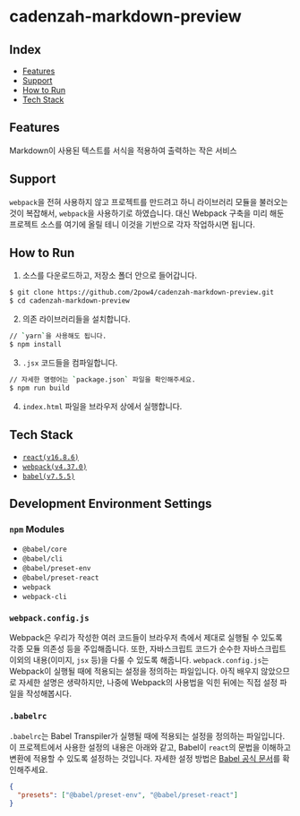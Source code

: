 # cadenzah-markdown-preview

## Index

- [Features](#features)
- [Support](#support)
- [How to Run](#how-to-run)
- [Tech Stack](#tech-stack)

<a name="features"></a>
## Features
Markdown이 사용된 텍스트를 서식을 적용하여 출력하는 작은 서비스

<a name="support"></a>
## Support
`webpack`을 전혀 사용하지 않고 프로젝트를 만드려고 하니 라이브러리 모듈을 불러오는 것이 복잡해서, `webpack`을 사용하기로 하였습니다. 대신 Webpack 구축을 미리 해둔 프로젝트 소스를 여기에 올릴 테니 이것을 기반으로 각자 작업하시면 됩니다.

<a name="how-to-run"></a>
## How to Run
1. 소스를 다운로드하고, 저장소 폴더 안으로 들어갑니다.
```bash
$ git clone https://github.com/2pow4/cadenzah-markdown-preview.git
$ cd cadenzah-markdown-preview
```
2. 의존 라이브러리들을 설치합니다.
```bash
// `yarn`을 사용해도 됩니다.
$ npm install
```
3. `.jsx` 코드들을 컴파일합니다.
```bash
// 자세한 명령어는 `package.json` 파일을 확인해주세요.
$ npm run build
```
4. `index.html` 파일을 브라우저 상에서 실행합니다.

<a name="tech-stack"></a>
## Tech Stack
- [`react(v16.8.6)`](https://reactjs.org)
- [`webpack(v4.37.0)`](https://webpack.js.org)
- [`babel(v7.5.5)`](https://babeljs.io/docs/en/babel-cli)

## Development Environment Settings

### `npm` Modules
- `@babel/core`
- `@babel/cli`
- `@babel/preset-env`
- `@babel/preset-react`
- `webpack`
- `webpack-cli`

### `webpack.config.js`

Webpack은 우리가 작성한 여러 코드들이 브라우저 측에서 제대로 실행될 수 있도록 각종 모듈 의존성 등을 주입해줍니다. 또한, 자바스크립트 코드가 순수한 자바스크립트 이외의 내용(이미지, `jsx` 등)을 다룰 수 있도록 해줍니다. `webpack.config.js`는 Webpack이 실행될 때에 적용되는 설정을 정의하는 파일입니다. 아직 배우지 않았으므로 자세한 설명은 생략하지만, 나중에 Webpack의 사용법을 익힌 뒤에는 직접 설정 파일을 작성해봅시다.

### `.babelrc`

`.babelrc`는 Babel Transpiler가 실행될 때에 적용되는 설정을 정의하는 파일입니다. 이 프로젝트에서 사용한 설정의 내용은 아래와 같고, Babel이 `react`의 문법을 이해하고 변환에 적용할 수 있도록 설정하는 것입니다. 자세한 설정 방법은 [Babel 공식 문서](https://babeljs.io/docs/en/configuration)를 확인해주세요.

```json
{
  "presets": ["@babel/preset-env", "@babel/preset-react"]
}
```
